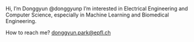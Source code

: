 Hi, I’m Donggyun @donggyunp
I’m interested in Electrical Engineering and Computer Science, especially in Machine Learning and Biomedical Engineering.

How to reach me?
donggyun.park@epfl.ch

<!---
donggyunp/donggyunp is a ✨ special ✨ repository because its `README.md` (this file) appears on your GitHub profile.
You can click the Preview link to take a look at your changes.
--->
